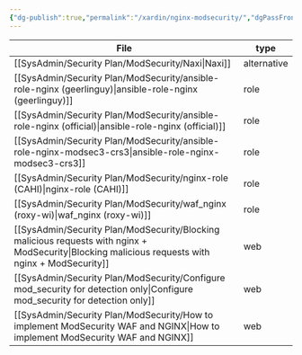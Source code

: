```yaml
---
{"dg-publish":true,"permalink":"/xardin/nginx-modsecurity/","dgPassFrontmatter":true}
---
```


| File                                                                                                                                                 | type        |
| ---------------------------------------------------------------------------------------------------------------------------------------------------- | ----------- |
| [[SysAdmin/Security Plan/ModSecurity/Naxi\|Naxi]]                                                                                                 | alternative |
| [[SysAdmin/Security Plan/ModSecurity/ansible-role-nginx (geerlinguy)\|ansible-role-nginx (geerlinguy)]]                                           | role        |
| [[SysAdmin/Security Plan/ModSecurity/ansible-role-nginx (official)\|ansible-role-nginx (official)]]                                               | role        |
| [[SysAdmin/Security Plan/ModSecurity/ansible-role-nginx-modsec3-crs3\|ansible-role-nginx-modsec3-crs3]]                                           | role        |
| [[SysAdmin/Security Plan/ModSecurity/nginx-role (CAHI)\|nginx-role (CAHI)]]                                                                       | role        |
| [[SysAdmin/Security Plan/ModSecurity/waf_nginx (roxy-wi)\|waf_nginx (roxy-wi)]]                                                                   | role        |
| [[SysAdmin/Security Plan/ModSecurity/Blocking malicious requests with nginx + ModSecurity\|Blocking malicious requests with nginx + ModSecurity]] | web         |
| [[SysAdmin/Security Plan/ModSecurity/Configure mod_security for detection only\|Configure mod_security for detection only]]                       | web         |
| [[SysAdmin/Security Plan/ModSecurity/How to implement ModSecurity WAF and NGINX\|How to implement ModSecurity WAF and NGINX]]                     | web         |


